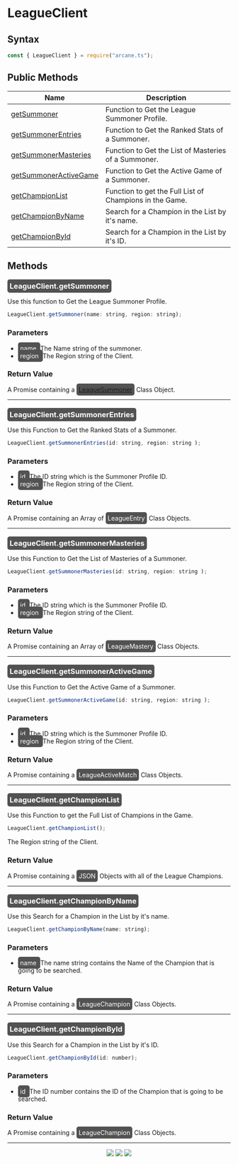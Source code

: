 # LeagueClient

## Syntax
```js
const { LeagueClient } = require("arcane.ts");
```

## Public Methods
| Name                                            | Description                                             |
|-------------------------------------------------|---------------------------------------------------------|
| [getSummoner](#getSummoners)                    | Function to Get the League Summoner Profile.            |
| [getSummonerEntries](#getSummonerEntries)       | Function to Get the Ranked Stats of a Summoner.         |
| [getSummonerMasteries](#getSummonerMasteries)   | Function to Get the List of Masteries of a Summoner.    |
| [getSummonerActiveGame](#getSummonerActiveGame) | Function to Get the Active Game of a Summoner.          |
| [getChampionList](#getChampionList)             | Function to get the Full List of Champions in the Game. |
| [getChampionByName](#getChampionByName)         | Search for a Champion in the List by it's name.         |
| [getChampionById](#getChampionById)             | Search for a Champion in the List by it's ID.           |

## Methods
<a name="getSummoners"></a>
### <mark style="background-color: #525252; color: white; padding: 5px; border-radius:5px;"> LeagueClient.getSummoner </mark>
Use this function to Get the League Summoner Profile. 
```js
LeagueClient.getSummoner(name: string, region: string);
```
### Parameters
* <mark style="background-color: #525252; color: white; padding: 5px; border-radius:5px;"> name </mark>
The Name string of the summoner.
* <mark style="background-color: #525252; color: white; padding: 5px; border-radius:5px;"> region </mark>
The Region string of the Client.
### Return Value
A Promise containing a <mark style="background-color: #525252; color: white; padding: 5px; border-radius:5px;">[LeagueSummoner](/docs/Classes/LeagueSummoner.md)</mark>  Class Object.

___

<a name="getSummonerEntries"></a>
### <mark style="background-color: #525252; color: white; padding: 5px; border-radius:5px;"> LeagueClient.getSummonerEntries </mark>
Use this Function to Get the Ranked Stats of a Summoner.  
```js
LeagueClient.getSummonerEntries(id: string, region: string );
```
### Parameters
* <mark style="background-color: #525252; color: white; padding: 5px; border-radius:5px;"> id </mark>
The ID string which is the Summoner Profile ID.
* <mark style="background-color: #525252; color: white; padding: 5px; border-radius:5px;"> region </mark>
The Region string of the Client.
### Return Value
A Promise containing an Array of <mark style="background-color: #525252; color: white; padding: 5px; border-radius:5px;">LeagueEntry</mark>  Class Objects.

___

<a name="getSummonerMasteries"></a>
### <mark style="background-color: #525252; color: white; padding: 5px; border-radius:5px;"> LeagueClient.getSummonerMasteries </mark>
Use this Function to Get the List of Masteries of a Summoner.
```js
LeagueClient.getSummonerMasteries(id: string, region: string );
```
### Parameters
* <mark style="background-color: #525252; color: white; padding: 5px; border-radius:5px;"> id </mark>
The ID string which is the Summoner Profile ID.
* <mark style="background-color: #525252; color: white; padding: 5px; border-radius:5px;"> region </mark>
The Region string of the Client.
### Return Value
A Promise containing an Array of <mark style="background-color: #525252; color: white; padding: 5px; border-radius:5px;">LeagueMastery</mark>  Class Objects.

___

<a name="getSummonerActiveGame"></a>
### <mark style="background-color: #525252; color: white; padding: 5px; border-radius:5px;"> LeagueClient.getSummonerActiveGame </mark>
Use this Function to Get the Active Game of a Summoner. 
```js
LeagueClient.getSummonerActiveGame(id: string, region: string );
```
### Parameters
* <mark style="background-color: #525252; color: white; padding: 5px; border-radius:5px;"> id </mark>
The ID string which is the Summoner Profile ID.
* <mark style="background-color: #525252; color: white; padding: 5px; border-radius:5px;"> region </mark>
The Region string of the Client.
### Return Value
A Promise containing a <mark style="background-color: #525252; color: white; padding: 5px; border-radius:5px;">LeagueActiveMatch</mark>  Class Objects.

___

<a name="getChampionList"></a>
### <mark style="background-color: #525252; color: white; padding: 5px; border-radius:5px;"> LeagueClient.getChampionList </mark>
Use this Function to get the Full List of Champions in the Game.
```js
LeagueClient.getChampionList();
```

The Region string of the Client.
### Return Value
A Promise containing a <mark style="background-color: #525252; color: white; padding: 5px; border-radius:5px;">JSON</mark> Objects with all of the League Champions.

___

<a name="getChampionByName"></a>
### <mark style="background-color: #525252; color: white; padding: 5px; border-radius:5px;"> LeagueClient.getChampionByName </mark>
Use this Search for a Champion in the List by it's name.   
```js
LeagueClient.getChampionByName(name: string);
```
### Parameters
* <mark style="background-color: #525252; color: white; padding: 5px; border-radius:5px;"> name </mark>
The name string contains the Name of the Champion that is going to be searched.
### Return Value
A Promise containing a <mark style="background-color: #525252; color: white; padding: 5px; border-radius:5px;">LeagueChampion</mark>  Class Objects.

___

<a name="getChampionById"></a>
### <mark style="background-color: #525252; color: white; padding: 5px; border-radius:5px;"> LeagueClient.getChampionById </mark>
Use this Search for a Champion in the List by it's ID.   
```js
LeagueClient.getChampionById(id: number);
```
### Parameters
* <mark style="background-color: #525252; color: white; padding: 5px; border-radius:5px;"> id </mark>
The ID number contains the ID of the Champion that is going to be searched.
### Return Value
A Promise containing a <mark style="background-color: #525252; color: white; padding: 5px; border-radius:5px;">LeagueChampion</mark>  Class Objects.

___

<div align=center>
  <img src="https://forthebadge.com/images/badges/built-with-love.svg" />
  <img src="https://forthebadge.com/images/badges/made-with-typescript.svg" />

  <img src="https://forthebadge.com/images/badges/powered-by-qt.svg" />
</div>